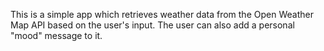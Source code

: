 This is a simple app which retrieves weather data from the Open Weather Map API based on the user's input. 
The user can also add a personal "mood" message to it.